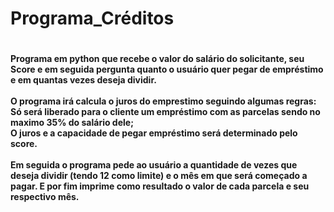 <html>
<head>
<h1> Programa_Créditos <h1/>
<head/>
<body>
<h4>
Programa em python que recebe o valor do salário do solicitante, seu Score e em seguida pergunta quanto o usuário quer pegar de empréstimo
e em quantas vezes deseja dividir.<br/><br/>
O programa irá calcula o juros do emprestimo seguindo algumas regras:<br/>
Só será liberado para o cliente um empréstimo com as parcelas sendo no maximo 35% do salário dele;<br/>
O juros e a capacidade de pegar empréstimo será determinado pelo score.<br/><br/>
Em seguida o programa pede ao usuário a quantidade de vezes que deseja dividir (tendo 12 como limite) e o mês em que será começado a pagar.
E por fim imprime como resultado o valor de cada parcela e seu respectivo mês.
<h4/>
<body/>

<html/>
